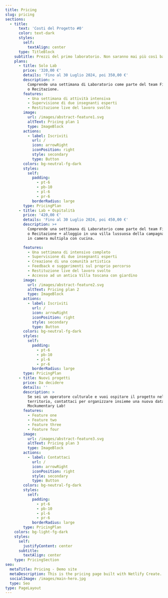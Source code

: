 ```yaml
---
title: Pricing
slug: pricing
sections:
  - title:
      text: 'Costi del Progetto #0'
      color: text-dark
      styles:
        self:
          textAlign: center
      type: TitleBlock
    subtitle: Prezzi del primo laboratorio. Non saranno mai più così bassi!
    plans:
      - title: Solo Lab
        price: '320,00 €'
        details: 'Fino al 30 Luglio 2024, poi 350,00 €'
        description: >
          Comprende una settimana di Laboratorio come parte del team Filmmaking
          o Recitazione.
        features:
          - Una settimana di attività intensiva
          - Supervisione di due insegnanti esperti
          - Restituzione live del lavoro svolto
        image:
          url: /images/abstract-feature1.svg
          altText: Pricing plan 1
          type: ImageBlock
        actions:
          - label: Iscriviti
            url: /
            icon: arrowRight
            iconPosition: right
            style: secondary
            type: Button
        colors: bg-neutral-fg-dark
        styles:
          self:
            padding:
              - pt-6
              - pb-10
              - pl-6
              - pr-6
            borderRadius: large
        type: PricingPlan
      - title: Lab + Ospitalità
        price: '420,00 €'
        details: 'Fino al 30 Luglio 2024, poi 450,00 €'
        description: >+
          Comprende una settimana di Laboratorio come parte del team Filmmaking
          o Recitazione + alloggio in una villa lussuosa della campagna toscana
          in camera multipla con cucina.

        features:
          - Una settimana di intensivo completo
          - Supervisione di due insegnanti esperti
          - Creazione di una comunità artistica
          - Feedback e suggerimenti sul proprio percorso
          - Restituzione live del lavoro svolto
          - Accesso ad un antica Villa toscana con giardino
        image:
          url: /images/abstract-feature2.svg
          altText: Pricing plan 2
          type: ImageBlock
        actions:
          - label: Iscriviti
            url: /
            icon: arrowRight
            iconPosition: right
            style: secondary
            type: Button
        colors: bg-neutral-fg-dark
        styles:
          self:
            padding:
              - pt-6
              - pb-10
              - pl-6
              - pr-6
            borderRadius: large
        type: PricingPlan
      - title: Nuovi progetti
        price: Da decidere
        details: ''
        description: >
          Se sei un operatore culturale e vuoi ospitare il progetto nel tuo
          territorio, contattaci per organizzare insieme una nuova data di
          Mockumentary Lab!
        features:
          - Feature one
          - Feature two
          - Feature three
          - Feature four
        image:
          url: /images/abstract-feature3.svg
          altText: Pricing plan 3
          type: ImageBlock
        actions:
          - label: Contattaci
            url: /
            icon: arrowRight
            iconPosition: right
            style: secondary
            type: Button
        colors: bg-neutral-fg-dark
        styles:
          self:
            padding:
              - pt-6
              - pb-10
              - pl-6
              - pr-6
            borderRadius: large
        type: PricingPlan
    colors: bg-light-fg-dark
    styles:
      self:
        justifyContent: center
      subtitle:
        textAlign: center
    type: PricingSection
seo:
  metaTitle: Pricing - Demo site
  metaDescription: This is the pricing page built with Netlify Create.
  socialImage: /images/main-hero.jpg
  type: Seo
type: PageLayout
---
```

